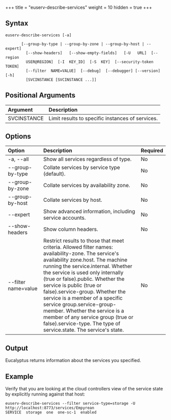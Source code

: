 +++
title = "euserv-describe-services"
weight = 10
hidden = true
+++


## Syntax

    euserv-describe-services [-a]
    
           [--group-by-type | --group-by-zone | --group-by-host | --expert]
             [--show-headers]   [--show-empty-fields]   [-U   URL]  [--region
             USER@REGION]  [-I  KEY_ID]  [-S  KEY]  [--security-token  TOKEN]
             [--filter  NAME=VALUE]  [--debug]  [--debugger] [--version] [-h]
             [SVCINSTANCE [SVCINSTANCE ...]]


## Positional Arguments


| Argument | Description | 
|  :---- |  :---- | 
| SVCINSTANCE | Limit results to specific instances of services. | 


## Options


| Option | Description | Required | 
|  :---- |  :---- |  :---- | 
| -a, --all | Show all services regardless of type. | No | 
| --group-by-type | Collate services by service type (default). | No | 
| --group-by-zone | Collate services by availability zone. | No | 
| --group-by-host | Collate services by host. | No | 
| --expert | Show advanced information, including service accounts. | No | 
| --show-headers | Show column headers. | No | 
| --filter name=value | Restrict results to those that meet criteria. Allowed filter names: availability-zone. The service's availability zone.host. The machine running the service.internal. Whether the service is used only internally (true or false).public. Whether the service is public (true or false).service-group. Whether the service is a member of a specific service group.service-group-member. Whether the service is a member of any service group (true or false).service-type. The type of service.state. The service's state. | No | 


## Output
Eucalyptus returns information about the services you specified. 


## Example
Verify that you are looking at the cloud controllers view of the service state by explicitly running against that host: 


    euserv-describe-services --filter service-type=storage -U http://localhost:8773/services/Empyrean
    SERVICE  storage  one  one-sc-1  enabled

